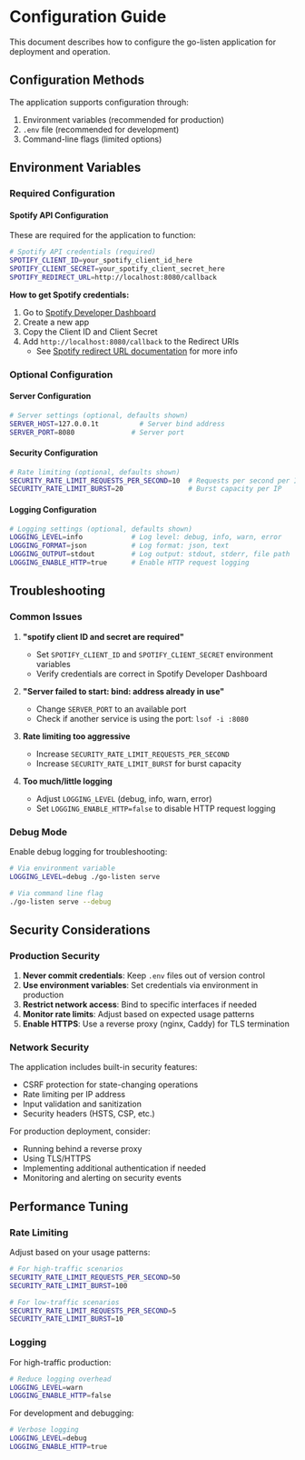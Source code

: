# Configuration Guide

This document describes how to configure the go-listen application for deployment and operation.

## Configuration Methods

The application supports configuration through:
1. Environment variables (recommended for production)
2. `.env` file (recommended for development)
3. Command-line flags (limited options)

## Environment Variables

### Required Configuration

#### Spotify API Configuration
These are required for the application to function:

```bash
# Spotify API credentials (required)
SPOTIFY_CLIENT_ID=your_spotify_client_id_here
SPOTIFY_CLIENT_SECRET=your_spotify_client_secret_here
SPOTIFY_REDIRECT_URL=http://localhost:8080/callback
```

**How to get Spotify credentials:**
1. Go to [Spotify Developer Dashboard](https://developer.spotify.com/dashboard)
2. Create a new app
3. Copy the Client ID and Client Secret
4. Add `http://localhost:8080/callback` to the Redirect URIs
   - See [Spotify redirect URL documentation](https://developer.spotify.com/documentation/web-api/concepts/redirect_uri) for more info

### Optional Configuration

#### Server Configuration
```bash
# Server settings (optional, defaults shown)
SERVER_HOST=127.0.0.1t          # Server bind address
SERVER_PORT=8080              # Server port
```

#### Security Configuration
```bash
# Rate limiting (optional, defaults shown)
SECURITY_RATE_LIMIT_REQUESTS_PER_SECOND=10  # Requests per second per IP
SECURITY_RATE_LIMIT_BURST=20                # Burst capacity per IP
```

#### Logging Configuration
```bash
# Logging settings (optional, defaults shown)
LOGGING_LEVEL=info            # Log level: debug, info, warn, error
LOGGING_FORMAT=json           # Log format: json, text
LOGGING_OUTPUT=stdout         # Log output: stdout, stderr, file path
LOGGING_ENABLE_HTTP=true      # Enable HTTP request logging
```


## Troubleshooting

### Common Issues

1. **"spotify client ID and secret are required"**
   - Set `SPOTIFY_CLIENT_ID` and `SPOTIFY_CLIENT_SECRET` environment variables
   - Verify credentials are correct in Spotify Developer Dashboard

2. **"Server failed to start: bind: address already in use"**
   - Change `SERVER_PORT` to an available port
   - Check if another service is using the port: `lsof -i :8080`

3. **Rate limiting too aggressive**
   - Increase `SECURITY_RATE_LIMIT_REQUESTS_PER_SECOND`
   - Increase `SECURITY_RATE_LIMIT_BURST` for burst capacity

4. **Too much/little logging**
   - Adjust `LOGGING_LEVEL` (debug, info, warn, error)
   - Set `LOGGING_ENABLE_HTTP=false` to disable HTTP request logging

### Debug Mode

Enable debug logging for troubleshooting:

```bash
# Via environment variable
LOGGING_LEVEL=debug ./go-listen serve

# Via command line flag
./go-listen serve --debug
```

## Security Considerations

### Production Security

1. **Never commit credentials**: Keep `.env` files out of version control
2. **Use environment variables**: Set credentials via environment in production
3. **Restrict network access**: Bind to specific interfaces if needed
4. **Monitor rate limits**: Adjust based on expected usage patterns
5. **Enable HTTPS**: Use a reverse proxy (nginx, Caddy) for TLS termination

### Network Security

The application includes built-in security features:
- CSRF protection for state-changing operations
- Rate limiting per IP address
- Input validation and sanitization
- Security headers (HSTS, CSP, etc.)

For production deployment, consider:
- Running behind a reverse proxy
- Using TLS/HTTPS
- Implementing additional authentication if needed
- Monitoring and alerting on security events

## Performance Tuning

### Rate Limiting

Adjust based on your usage patterns:

```bash
# For high-traffic scenarios
SECURITY_RATE_LIMIT_REQUESTS_PER_SECOND=50
SECURITY_RATE_LIMIT_BURST=100

# For low-traffic scenarios
SECURITY_RATE_LIMIT_REQUESTS_PER_SECOND=5
SECURITY_RATE_LIMIT_BURST=10
```

### Logging

For high-traffic production:

```bash
# Reduce logging overhead
LOGGING_LEVEL=warn
LOGGING_ENABLE_HTTP=false
```

For development and debugging:

```bash
# Verbose logging
LOGGING_LEVEL=debug
LOGGING_ENABLE_HTTP=true
```
